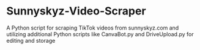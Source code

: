 # Sunnyskyz-Video-Scraper
 A Python script for scraping TikTok videos from sunnyskyz.com and utilizing additional Python scripts like CanvaBot.py and DriveUpload.py for editing and storage
